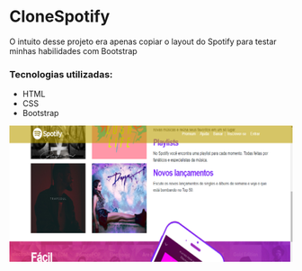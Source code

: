 # CloneSpotify
O intuito desse projeto era apenas copiar o layout do Spotify para testar minhas habilidades com Bootstrap

### Tecnologias utilizadas:
- HTML 
- CSS
- Bootstrap

<img src="img/imagem_tela_principal.png">


